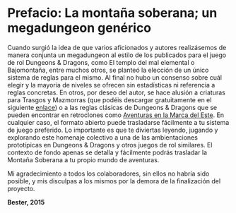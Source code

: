 # Prefacio: La montaña soberana; un megadungeon genérico

Cuando surgió la idea de que varios aficionados y autores realizásemos de manera conjunta un megadungeon al estilo de los publicados para el juego de rol Dungeons & Dragons, como El templo del mal elemental o Bajomontaña, entre muchos otros, se planteó la elección de un único sistema de reglas para el mismo. Al final no hubo un consenso sobre cuál elegir y la mayoría de niveles se ofrecen sin estadísticas ni referencia a reglas concretas. En otros, por deseo del autor, se hace alusión a criaturas para Trasgos y Mazmorras (que podéis descargar gratuitamente en el siguiente [enlace](http://trasgotauro.com/rollplay/)) o a las reglas clásicas de Dungeons & Dragons que se pueden encontrar en retroclones como [Aventuras en la Marca del Este](http://www.lamarcadeleste.com/). En cualquier caso, el formato abierto puede trasladarse fácilmente a tu sistema de juego preferido. Lo importante es que te diviertas leyendo, jugando y explorando este homenaje colectivo a una de las ambientaciones prototípicas en Dungeons & Dragons y otros juegos de rol similares. El contexto de fondo apenas se detalla y fácilmente podrás trasladar la Montaña Soberana a tu propio mundo de aventuras.

Mi agradecimiento a todos los colaboradores, sin ellos no habría sido posible, y mis disculpas a los mismos por la demora de la finalización del proyecto.

**Bester, 2015**
